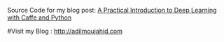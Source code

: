 Source Code for my blog post: [A Practical Introduction to Deep Learning with Caffe and Python](http://adilmoujahid.com/posts/2016/06/introduction-deep-learning-python-caffe/)

#Visit my Blog : http://adilmoujahid.com